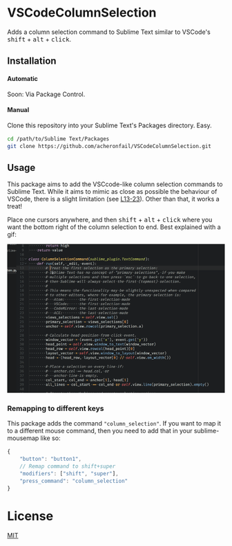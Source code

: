 # VSCodeColumnSelection

Adds a column selection command to Sublime Text similar to VSCode's <kbd>shift</kbd> + <kbd>alt</kbd> + <kbd>click</kbd>.

## Installation

#### Automatic

Soon: Via Package Control.

#### Manual

Clone this repository into your Sublime Text's Packages directory. Easy.

```sh
cd /path/to/Sublime Text/Packages
git clone https://github.com/acheronfail/VSCodeColumnSelection.git
```

## Usage

This package aims to add the VSCcode-like column selection commands to Sublime Text. While it aims to mimic as close as possible the behaviour of VSCode, there is a slight limitation (see [L13-23](https://github.com/acheronfail/VSCodeColumnSelection/blob/4f3c0b574603cd3e6b9138bef4e667915ab30545/vscode_column_selection.py#L13-L23)). Other than that, it works a treat!

Place one cursors anywhere, and then <kbd>shift</kbd> + <kbd>alt</kbd> + <kbd>click</kbd> where you want the bottom right of the column selection to end. Best explained with a gif:

![example gif](./example.gif)

### Remapping to different keys

This package adds the command `"column_selection"`. If you want to map it to a different mouse command, then you need to add that in your sublime-mousemap like so:

```js
{
    "button": "button1",
    // Remap command to shift+super
    "modifiers": ["shift", "super"],
    "press_command": "column_selection"
}
```

# License

[MIT](./LICENSE)

